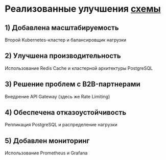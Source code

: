 # Реализованные улучшения [схемы](https://viewer.diagrams.net/?tags=%7B%7D&lightbox=1&highlight=0000ff&edit=_blank&layers=1&nav=1&title=InureTech_%D1%82%D0%B5%D1%85%D0%BD%D0%BE%D0%BB%D0%BE%D0%B3%D0%B8%D1%87%D0%B5%D1%81%D0%BA%D0%B0%D1%8F%20%D0%B0%D1%80%D1%85%D0%B8%D1%82%D0%B5%D0%BA%D1%82%D1%83%D1%80%D0%B0_to%20be.drawio#R%3Cmxfile%3E%3Cdiagram%20name%3D%22InsureTech%20Updated%20Architecture%22%20id%3D%220%22%3E7T1Zd9rI0r%2Fle8g59z7ERyvLIyCw5bglA8I2vNyDBRZCgBzAFtKv%2F2ppsTtxEtvjmSEzCVKr1%2Brauqu664tem67O5%2F3HkYgHw8kXTRmsvujWFw3%2BlBT4wZSUU1StqHFKMA8HMm2T0A6zoUyUBYOncDBc7GRcxvFkGT7uJvrxbDb0lztp%2Ffk8TnazPcST3VYf%2B8HwIKHt9yeHqbfhYDni1JKpbNIvhmEwyltWFfll2s8zy4TFqD%2BIk60kvf5Fr83jeMlP01VtOEHo5XDhco0Xvq47Nh%2FOlq8qIEsslmk%2BuOEAxipf4%2FlyFAfxrD%2Bpb1Kr8%2FhpNhhiDQq8bfJcxfEjJKqQOFyFyzvMcGYqunzv4rczZf1urWQN9JJuvVwP5%2BF0uBzOZdrhqPJux09zX%2FZ7Uo4XpfH0OQytu5vkf6NMPR991cucEQe1VVIC43wYQzPzFDLMh5P%2BMnzeneC%2BxJNgnW9d9DoOoS%2BaIpHayCc0R2lD2a2CeypLbU%2FIzyoyy2flrT%2FF4m69y%2F48GC4P6oWHreFtkmj6X0AF7X1R4asCc1%2FcwgV4N40PxAWj%2BDG4oBu7U6jpv4kLmlo%2BM3eq0s33m379vTkBIO%2Fu7BfMf%2BDsG2WYNG0XAcpFQP3NH%2B330KHwkehwnJvK5p77kycJnwOkAYn2iI%2FhlIRo9Xk4X4YgOq%2F698PJdbwIl2E8g%2B%2F38XIZT7cyVCZhgB%2BWiDpVKl5ZPLL4xqnv5y8P4QpRripbsAb9Zf%2BLXuFXrbF4Dr5o1dUURlO7vnC0Xlo17m9XT36mhP2LluJb8fOVPtAHqamL1Hz2p%2F6zGFcSUStng6kf2heDx95FK75u25kI7aB%2FfvPY00ZK%2Fj6YTiYD5fJ5aCmhqFUS2xIp%2FQ2r0%2F7tanHdvny618yJPTamtj4audkq6d61Yvu8WbYjBfLXtWZWCZzUWDljoTi1in41rmsiayq2VQmE1w1EXaROzTBE1tUoLbO380M%2FKisnEvi7lc9WrsZB5oy7lJ%2FqyS6tvXLJTr4a1DOJQ%2Fu893h%2FnpTtUKhiHKStqBteZfv9pzxLf3az6HlK2LvrTe6n5ahXs4Outnr0a2o6uF1NYPyTwfQGYNCKACYRvDvUl3HrVozFk%2BsFejOrq1fjKBGeH%2BRpIoW%2BtGEsVjODPmbwXXOtOoyj8%2BRk9Qz6n4rUMEVWkeW7qRh3uLwVZbK8KrLI4PJB5lpNLm%2F5iWhTed0ZTyxOqyQOp2muFwH8sE6Ak2dTnc64rhOc20YmLF%2FhOjupM25ReTHumk5I5RWRdWR5WxXYZygPs2PIPqWyndRpQJ9r0IdIbNJrRgb94356gQrtJFfjyorKhvQd4ORAm13ocz3b%2FQ517dQBeTKESQV%2BewBvG%2BpsIrwMGJvqeNg3G%2FrWMaG%2FJuGBJyCtjm0bsj1TeBXZDozBA3jBd5gjFeHhtgGfsg7gvJ0CPADWdcDfLvc1NFTXQtzrWdx2APnqgG%2BI25ifcRf6ngqoR3gB5IW6rS70EduLVg7NObbXMQWPDebHhv7UsXzi4Jzi%2BKwu9ncF9Zgwf7K8rQA8ZFrTlLBKaYxUZzORYzAAdwDW9RXhiXcD8I1gzm3VSam8LrJAwqipCq5ThfIGp4l1P%2BFXdztCwsXPuE5bwTKQlgAO65xWAVjjHEVPwiJ6XAmkXW8AbQdMA21Kg3YCgBfOWWS41PcKzJmfctsVRVgRp3kdRSiC2%2FFsKBNBPUJzxk1ux4tSTHMywEakd0wDSgH4Qz0daKeiAm7gGHUx9gOoB2nGcLjvmuNVqLyA%2BQOcpvKu1Vm5NSxfV5wM4AZzIaxOBmWwb4D%2Fvs5wt3XAWqwzERaMPaW5VGBsAcCL6EB4NsATxx6ZzAsq8Aw0RP2rKI6F%2BGUD7OqAL9QmjKQOfcY0mAPuM%2FABolXEKai%2FvqI%2BZ50VzCHj9ng95hWOn8v7MMfNgMYJ%2BEx0BHjhZAGVB5xUsX7GfWHKuUmAFwH%2FJlxOiNZxHqAuif9Aq10oX4fxN00cv6QdjdP8xFEE8QKAY8o4jbwf22kCHBHuQNfYjoX9ID5oUlpE5RDXJf7nvKC5Qt6I%2BIR9cBqPDuK3W2N4iPHA2npHTAjo3epS34AOMhovjx9w2LHcGsLEpjpdpAWgS9vycZ4MZ4y45yPPxXkyWJ4xHQO9S1zvIA4ZzBOp%2F8bNOIDx1TPANw3GbLoW4AHxto4meRngHvJhzIe8v8v8DPAf8qXA11dctqsLi9Igfx3xjvkg0ASkqYDrCIftNB3GdIv9E8S7kUcib8B%2BNrFNbgfnGscwtk2H%2BwOyMJL0DLhiMQ8GnDIkjwCcrVNZoAvdzflOm3g%2BzxPxHJY3LsgbsZtHg3HK%2BqOV4DTFGecwzNsEWZMhnWBaN3U9lhWAL3tj2E6zFY%2FlkeIQ3gMPAz6Bss4BeiKeAHgjLJw3kAdeN5X4rUCfJV%2BsGCRLCCZ1g8rTfNkm422QMs03V8gTmM8LA%2BpH%2FFKInkEObJ79J5StLsItQ16CdG8T%2FThZlPNqBeZ4RbSVRcxvPKBNhjfKe515IMBrbEv%2B2zQkTzcBnzMujzjiy%2FIiIV5LOE981SS%2BSjCDsVuBKmUo8lCUlTA22yB%2BibwNdAMqH8LceM2VlIuKIHwhGadLuQn40rAoDfjLRnZFUnYFK9LLiMdVWKaEwG885OuSx2UtKg%2FfcxmZOSw%2FsLwJ8yBldVdflwe5yuV9A%2FU9bj8wZHlz036XaRflP8rRkMqrwGNVls1CR15B5a2KlNcdhfUKLGNrnNaFduoSdiRvke8BjfkGwz6AeeJ2XMtPJewB122dy0eppIOMeFII8xYRbgFPEKt1HsJNwI0x5pFtkFxDWWgnLreruBbCDGWQMEnGhIAnVlPycIC55HOgl2Qu4WsgZUozddRH0E1B12P%2BivQB8qOZMt%2FqAg9EHgTfQc66NakLsozPEMdY1%2BkgHAxZHvRXoh%2BgBX%2Flkn4jWHdKia8ryD%2F4u71iHtfE%2BQCZRHqSKohvYJku4YiDcjKrrLhNkDNZXbYpdNkP6HND8okmwhT7AbiIcpDGofN8wThgriVvBNlFOmuGbTqSL5LO2qbyCuMl8VvNycuDjiF5tYk6hWwfdO6RhfQNNGE6XB5gQ9911DNYZuCY%2FJRgTd8jOfZ64qD%2BhLwFaCDXF4GnEI8QqDeFazhIvQjWR14nh4PpKFQecVXJ9XiXeHMAfa4Q%2FTok50nPN1A2u20JB%2B%2BS9C%2BQtwrLUMg37macD%2Bg4Y3kH6yKDcADXEEQzODYf4LQeuy7LwDgCKVOaBE%2Fqm%2BebuTwUhFfYZkdz6kLiFepq1DegyYBgA3BfkQyuGYBLXV3iDa9RkJ9mQsfytK5Z99PP5xBwqa7IOVRJF8lxfXvNNxvE%2FbvWxA5LsG6%2BDB2j6y1KVzqsnDMD1%2FQ%2F2HXBtftw9cPtlPW%2Bpn5malubIMbOToaZ750nm%2F30PGm0tZVuKi%2Fvx%2Bzsdvzy1kbp51sbBzsQi2i49Edyf2K0nE7kntegvxitd8WSUbgcLh77tDuVzPuPv78p8hBOJrV4Es%2BpP7pWKpp1DfuxnMfRcOvLA%2F2BL4%2B4FUSwMqvwP27Bml%2B0mnJW0PHniwm5a%2FRBpWRtL7V8NJWq2M9ZfqHiIpWG70cqUffStNJeXhPRL99Smq4CNCidRU%2F3w%2FlsCFA9C%2F14hhB4nNs%2BQTCYx08IKnhb9sPZzzcOfwWFi%2Fs7e%2BrrsNYovRfWlg%2BQ9HkxALYPz%2BYewsziGe7HAQgHIQBhLzmH8WI5nPnh5D%2FPN9dX9dgOGtdKfzIO6jdP1%2F3CGBhEt3XeAcwsdMrPg1HnW2Rc3Wbn%2Bp3iu9cD37XDiedP5kF79Gi54VX%2F%2FGbaXjTdsHHZmzS%2FRYtWI2yVvPadLeKmA7V9z9yOWjQb5YFzB4jTiO%2FdWfu6XOvEw6toaTeuSt8ujYeJf9VzSs5o2boMrWS1eCjeJKPmxbgymoU169lxnVGoGJ377%2F2o%2FeRWm7XbtOB%2FUwviNlLmrarWgZrvWt9uAjFptxKAalWdpaNbGx4WMF3Vu4XxrRs4z9fLSfXb0%2BXzzSy8M%2Boz%2BFJOH1a3N4%2FWSkt9AHS1Gi8mSmw%2BJMViR7nuR2ORuZlR%2Fe9xIjTLZgm%2FAPGHs8CjPfGv%2BialKsl9J%2FFq%2BLDcS2pJVKK0XZJG%2BpggF6n2%2FSig%2Ffi9md3do9%2FiUsSY2ruM6R3IRjf0Ndls0Ymap20TirpvKnkzSsltMjv8vTBZIrcOn3dIqPD9Cc2v1QeAxdcFGZ8rkEF9XG2%2BwVMgfyd53p9WomlnZglqkakP%2FWk4AUZSqczD%2FoSATxMHjeksI6lzc5A5JB0qk%2BUcZ3u4XA7nXyVqQLJCVU5g1r7msKyoaEZEDhBjtiW2oh7pPcxxWf0C2FBS8Lmq0LNOz0X615RftUJ%2Figgyu188bo0b5oKHvgsOSCao7qb%2BuwFdbdC%2Fdfq3SmCtbQGa07WtadDyCVjnb%2Fwi2PdFw55SsdY2%2BjLBBypH0q%2FGkPVhQo4JkmSra7lS%2BDW5ssMV88QTQ9zVIwrF1%2FFHU%2F9z9vgtmj39r1e5d7V6r5SUGudLcff1iLb7JtbfMdBQKh14%2Bk%2FLeBfgRy2yR6HLhs0f8PeS%2Fj7W3D13jKLyOlv%2Bb1hcj8%2BLfiC2Gv1wgvQJqfFskh6dN1pX7ML6gMb3ucE0HAx4WofARvv3VJ9ylL5ewPi1w5Us%2FGXt5rQ9oz%2FAvxdJ5iusK9Ty7pJRQuYPJ1gt7db6dc%2BiHj88LIbvYkw3DknupLufdPdPKKpe3rUxDte%2FH63XHzLIHXXzqPb40Pd3lUdWDF9UOmEqZ6%2FRXDd652FdF5XrebxKt1Q1rvVAgzspdv9QaikoH6jlHScW4wix%2FKn%2F1gtzsr0LeXw387hD147P19%2FTxQvNz5mItl24ZPkDF62etefatev2xa5gu%2B5hB%2B5iUMdOOR%2FNuRm5yWzcwPqbvttjx7MNEfXOd7f8%2FfOG0q9xrqu7S%2FX%2BvFO2pzda79Z87p03Q%2FvcWfTvKkcdwHoAKc9DZwVbYSMlOnuRY4jqKEnuWKFLQyfkuRHkjDK2U1cahByvY7IzSscUZNxBY0YHjavssGNFuTEjd67J09CooousZ7GDSsWUBh%2FDsbrS4BskQhqMpHGWHBtcqyuNfR3TtRqCHCKyYEWGnhoauaKVx45LKwlNdBBQRCfJnTFUNoIB5lgwJhwzOomxcTURma95ZDAmox8ZDcW4IccerRw2CqauFWTspOWvDYAOjE0anGAcZFRMeZzsGJGPU7AxTmPnCF9zMjbqu56f5Y4QYkxwoPKEGTQOduji8t0VOwxEGRnb0dhmBanHzl2pIGMcGsO7KxEl2OdMZB2ocyS4LTZ0CTayZR4ZqroJG%2BkApl4zcetJbkCVMBOqa6FzRBNhKo2ZvsoODk1yAsmNpjB%2BCT80ggvp7NABDTQho6vrdTcOeGPsExp8%2FZV04EvRcMnG6Q7gYZONawBf6fRgOB7hATrbqNJpCeaWHMBkGjnFGOiMII1rpuOhoyI6q6BTGhszXQsdMLbTOuzAoAiDHYbIQUNHRyk0Zm%2FX6VCd7LyEjjbuVhr0HXFIZQM4OuJ0VmunNMuXTnjNPA3GuDH8AS0KMr5agSbxQUMOwAZndCZj5wwB%2BCedjxTB8NQR3vl8uB45UaExMoP6TJ7jCJ6bbKjN6plQCDcSwO1UOnQYwmsIdipgfESHLdfqYHmkG42M0%2Bgw6QnDoz4HinRWgr7bEi9t4A%2BBdGysGw7iUmhIAzs6ktRX1Dal%2BZu0jmDHIq8pjbMRGsalY1FkUn9qTD8MryBx5XiIftBRE521vLo0HOf0h8bXJjmIuoQ%2F6HSK3%2BsqO%2BcFgNPAu5D31ZDPNKXDJOT3mPc5VkWVjqEreAea2eGffc%2Fb7k8THQDz%2FmgwF7nDjb4xJq%2F5XuJa6FBDxmRZvrMeDxqjN7w0QIcpHg%2FOJeOceggPdN6R7ZOjTe742ZHtIz3K9tmpJZP0eNA%2B0uOGb1cMdpTqkOOf5LvZYfty%2FH%2BB4bqwo8Wpxb%2FYUm0UTvsGp32Dz74S2l36qIW%2FfqPg2NmVz7hRcBX3B5AF1u79mY%2FbvKcNg38LmWjaX71DYJ5OeH3QCa9GN4Hlw%2FZJLDwZs5VPkPflzRjr2ts6GONCQ2i0zUAKPfxOurjlsFe%2Bsp03yeu7hTH2ppPFPYzPzjqgjF%2Bet0L7%2BTrsjofn9eL1RXU0OA%2Fkop6809GrMwWlW%2BdFTCSVPz%2BDRZ1BnsekAOPCxdZRibctPK3UyZVaeWIkSiE%2FblVI73jyYDR5gcynsZx6IE%2Fv3IACbCe8AKubTpRsedVX8PQBLiDS9fdJl7wkuW06FZHQIl16T8K4ZT70%2BA2eeJFMJ8e0NinKvuHQAoK98F1vQosmWCwo64VnJ8CFXyroW4dOrfCi2jZxIYonDaT3LSi1va0tl0u9fz5Reu0tGDMuAh6%2FD2vR8rOaubWsVDpgLVrpzCyqhlbK%2F9UPOc1Led6e85ROau1Jrf3c8lrN7ynJiap4SFRrDXZHrd13G3g7sin%2FWK39V7pb2bPF03zoDf3RyU%2FtlwA360%2Blq%2FppefHPY1eG%2Bkp2ZRrvxK0Kx7xw95CHPfhfPfqXnI5e1ox2Wbh5CBNdO8bCdf2s%2BAP3oj%2BDi%2FpzuJyWXadl12nZ9bHLrh8zsdfbEHQ8HqWu%2F9tlQaXCmWpsXfFVOFyoFc8KZdNY%2F2ceWacdz%2FL2nEo76ZsHvf%2B2PpCWj%2BN%2B%2Fpsbtf92UPqTp8WSnJvVt9VB1%2B7Nv6SDFv9o52HWq15ZcSWw6q1rJdPbdjoeJkq70wra0MXq1VM5Er347mqUOGUXEpZPUWUydx4vA7WdWRdG8xYGCbmdbtDzonHF6ETJZSc4v5uhJC5Yd2p29TCN0%2BngLlaLq5GZTVuXhaahVW9rD74WXz4MKnPc6AAwVSvX5dp90b3UL6BS7fJcvXDOM3gsGdHEG13f1Hzo%2BeHqXw7tL9Z934gRl4FJbv93ZLtdLZzpha3%2Fioe8Fhm2vn0p43vx2sMr%2BX53cXSwJeYMLIO2xNRr125OF%2BrsO3ZWa1TrjzcN43uhU36CNytuXK6uB%2BMpDkUxfLdg%2BlXrSotjoP2L9vmycqf4M%2F8GtLf6t9t0HrTsbnpdH8ejyajZawXz4s2Tv7i%2FDmsXhW%2Fz5yTRyq4Cgthslu4u%2B%2B3%2Btf99Vk1vk3KkJbdOr9UQF6MMxXN7gttio4pnrapjPXq%2BTbK%2BX3PU63bj7qL%2BvXrV8p8atdJsft%2F14mD27WEcTwrmeduxZ1qpfWW2x%2BcP2vDhSutUReKqs9s0muhCnWary1J4D4MZ9i6i%2BXlpbBRb4v6hot62v93616WH8lO7sUx7095Fr3SUIIAVmlpJI8fGf%2Ff68jdXUqauvRfBvId%2F62kZdVpGnZZRH2u9Khb2znqVDiX1p7JeFcyXRfXJenWyXn0GcV3IFdW19eqI%2Bvux1qtC4bSbcLJenaxXJ%2BvVz9mVob6SXb2f9eoVznHvbb0ytT0mbh5C5YVV17vpPq%2B4Ou206jqtuk6rrs9gvCq%2BwIl%2B03iFZ54N1TCKZaVcMM2cq31S49XJWepkvPoQ45X2tiroyXj1zzNe%2FTIj1s8K%2Bo7xavdg4lf12OmRV5izkIXrRaOgFopKsbS%2BteLNuW9%2BcPJkzjqZs%2F4GVPchC6rjl6Ed2xU7LahOC6rTguodF1Qv7tC8kqm8vIDaldMl%2FciGzRGp%2FF5G8uLJ1%2FjEXdbcBfMcD9w3vj%2BfJMfvgZK3XLWNlQygpnFAPpsCB8n7bZBiE757Ce8AqlocsIf6G1DgJPrF4EMjQQH36B6RlsXB9%2FjOGQ7oQuNfySBYdH9NnkZBQfjOGk2%2BGzIAiUb3wWz18Rb7nOfr8B1GVKci6A4mGZiE7jHC4E8c%2FEr%2BxYBlHLBv5ebB%2FJir5UEEM1k%2BFR3BQQHlXTsUiCc1VL7PpCKDG3ZkcKymwsHEfHnfSROD8RAMGXZ07wwGJdLz5%2FyeI85vy2AyfP%2BRHKMMJCJWHHwK71IK8oBwHPikJu%2FPYu6Z35El8yNHbspARTJ%2FuA4mJO%2BV6cjAZvBdBnNz0u08OCYKZojBnDQOWob3ROVBlerIrenuG4cDpGAekwOzYTA47q%2BDAa9qMriSVZHBEespS6A8QBT1YY0X7qafSE9ybLbOZQAWYX6HUWQivOiOqXpgAN2oIIUy%2BFUgne5pku9G25rcCm%2Fwq9LkD2%2Be2b17WC8cOliZR5we3u1ygOIP%2FBFPTg4nJ4fPYDXcv1LjmFfiB988UzzmlfgZb55pDQfhYmuH8nTfzD%2BcOAzNfB1xvJ9IOQxg9KZR59Uz3M%2FcjjpvlApf3izq%2FPsHky%2BcFZTi5qSBuTd%2F2pm69bW8Zzh7bWR5U1f26t3r6Qtx5SvzeT%2Fdyibp4cXhmOo%2B%2Fmk%2F7pe2369fza%2FuYSj3%2BE3v8S8dbmufUHib5xxEOzlAr9fiqf7C%2FP4MT99sqk9bJ6etk7fYOsG42bjhKeOYB66M343LaBwLLl1vxrbShuUu%2FCbwm0LfTN4k7VGsV7kVsZLxWOlKZd4kbd26DdxgxeXuwBbjBixdb2zh8RLW8%2Boc092CZbM3uqWrpjGGKG9X5NsJvPym635p%2Bb3CfnDbeA0vx72lbyltschtjQbH4g3zdM4r60D4rrAOl8dKccc5PrWNS3Zse7tvH7rcLiqlM0PfXN6v7rCa4pFQFx967WvptPg%2BLb4%2F%2BfqisB8tSz8kmg9efJcOF98ghJfBfNhuXkF6a%2Fg4ARw%2FrVj%2FJhhVfiVGvduKtXQyzp90wJMO%2BM%2FUAVXTPMsjin0axa94UvxOit8nF9PFM2X7z67Hy2dQAw%2FPKO2ogaLPjtsnLfBviF5%2FuU5YPrYv%2BG8%2FDPHHp0l%2BQounMxGf90zEm9D8LpEfiSCj5eak3Ss%2F3ovID9d5v6uH%2Fc05%2FBvMrl7aXdeXtcPpNYwjarZaKL7X%2FH7MbWvi0cbjKYvt4ynffng8xdEeY%2FUC9FynX3l%2BrrqN7616OR4Ht9%2BfusEY4xq2Lpx2oJUqM9Ub%2BYt7Z%2F94StYwn2rJZHhd4uMpAzyeIh69oORa01LJm7CmPQZN%2B3r6rdyvXTdHo%2BlI7bZ88X1k9K6mYWd%2B%2BV2ZxsXs8Skofht6zVjrPFai6eCyUXrsja%2BL19eT%2B1plalz3s3mv2S5O%2B1kvmeIuRKP8vJinN9atVyrHkfMcdOejnuei6n0Nf%2FXLmmbC0rOUHudXf9MDKodE8kOu8msHUj6aNP7Ke9X%2ByVtcdbEb73c3FjBvXUUCf7fy7ccQpvi%2B1l65ZCcfRlXcjpwYClWMg7QVdcOrbL%2F%2FlOdolN%2Butnr0j293RfDuuDWOmkpbPRQFcnRLEXU9YTSzgKOa0tZRHSMDG7zN0003aejhi17KwtxO4y2vQEUvX2yDIk6u89dN6WVM0SPJO7ttrESGbdtPLrSDUYXZIznKXPbalnWIvA6unz25E2Hd2C7VEZluXaAXdiI8il6c0RkZOkdT0RzPX8l6DT5bU8kwSqpM06AeC%2BqBsrZJXuAhtmtThFiEBUXipT5C3nYFo4uaLp3rYe9p3MJjmEam7DfDFKO1bmDKsMI0y19JmGabtBymGAl0k9bmNjT2Pueovw6NvZPDJffkRw97CZd6kLeNXtHUx7rY%2Bob9EUYOa9o6bOd14jh5S5Hbz%2Fs0sgjWlm1s8jcxAm%2FiYLRk9g4HuAScZjFdUNRWmPNmhvXVEe55%2BxhRmmHpIa1RP02MqnoEln3P28JLiuDbMeQ5pQzGtjUnmEawoLkX43WaxAfIb22l1YOUIgtH5B3P%2BOYRXBXp4Z%2BtYcsnFhhnZR9wW9iWEXbl1qm5jrTKdWBEYBn1mNpb94Fg4kGdcosW8qe8xYo429RkvQaesiB4ZzLyK8LUi9YwFduRf8McP7u5Z72JEXm3aJ5PX2xgKvGyImFKdG0IjqScz4NJMPAq2TbeShxIBPW5rvBZN8IbeHZsSdf6Gnd5Tgg3JO7hqYWturfT6pmTVdCrnyMqK4Locn2mzRP6Gn85mjLhY94mnyZZw5v6JuGduhRJmfhSPh7NwejGVC%2FyD0yDcRHfxrSO6XSQv2B08Qi37hOOqBzluKpIkwBGiV5JvrENVz0fh9v4w8i4f6qe5Fcsa2eaeXg5cu6OfXj47UM303MPyZP17l%2Bp2rDlDUgLRT4GhAfSA3FhUYBpPJjELDoDUUQsF0gvNIAd0hFYIHsQR54UYZxnJcUTHXzjQ1p5HhKVxA6AzfJhtTSvry6D3edt%2B5s8tXV9yrYVcqCNHgfnnRfHBPWCmuFL1lwBcdey6HBdJuggGwVlJyspHpXtwlwFPGYSmy22Jo59jSyJNT4IByJTHjID9Wfsy8DzUqzjgS9Q3XjMnRTmJw%2B6nvBYMQg8BfE2uQ48BJgfRqsrLOorucURxEonY8sf9v8G%2By6DfncV7nMlkQf8UhC9edrKyeShLlChnJ%2ByQP%2B8ofRrrKyyIgRCLj%2B2Ztl4zI7Cz4vMz4%2B3rY%2FxORkeubPT9WjGlwRhF5QksnWGKFx8FZS6FR85A4wFTCDlBhVDDs0OSl9HQ8XNgTwujbL7BAKJFEBWuAJUKPDZbGasBDtZdyUFQQozp0n7MAo2xGK01Sqs0DapPhT%2B%2BTFFYfnBsbG%2BDrt%2BfzHAx%2FwiFOJ01NDxkGvUWWiGfKTPyfIw8oEuLFLqGR7Y9w7ao0Hp8VARJWUoYWUuDxlf4SOimI9hI%2FMiZkQrVEjdWm4XH1nUHytAJQAV1FzYUj5B2Et1pdKWDhynIxUHoTO1IJUCbjAMM1LeEeMtmOc6HWXUHc%2BWRx47qqA26XC7IY9GanJxkKHyBRjLOGYF%2BRFRmJeKXKhUDCfrcXkvSGguQwO4RWByeRgHzisoJY4VyDp94HysaDtjG%2FpEirmGCyyu09foWC0er7UquqwT8LErFzZ2wsdyEaeb2kYxasrygcLlof4sUmV5HZV0%2Ft5VXM%2Ffaj8hnwGXFDA6XqoKr4cXCmyonBRUgCsoXXzE11CB9ujygA2dVelIKnKbNVfmo7Yyb3214Rp15ricF5VqBftiI6wZr0zGwU6Gx415DKTkyXzrvv2J38EbqVJqAXSpwufSn%2F4Vdz3mMmRqPt9PO6BP9R57d4PavR6UbdQRWA85rltpk2hwjvmA0jf6U9q7dZRjOop9cWlAWeA4P6nrmBzbx095WYi81AMWFhKfU6ajJmtUpBlExGOJnviIPfO9lLQd6UMUSY0I%2F8KirC4kL6WyK7k4UpleOqQ5IS8muguJ9lTWmuioerq%2BBgAWLpuy2NdO4Ep6puPr2JeIjuTrjqRP6qc8fk%2FPdZFrSjqnUVs6t4HaF%2Foo%2BU%2FySD5t8LDs8OWznQAfMJhX27LsRr7jL8rHH8g4gv0x%2F66NDE2efb03uw5oxfWuiy5NV8%2BKxufiFMfuWvzHcYrPsNL6O%2FhJrvlS1XYbXaDvIHXwtx6YuIEBdE%2F6IG9m3QheOV3S5T%2FMawzVY%2F1P%2BkDaCvymfGlRhza5nJvPsQGilYufjRbXF%2FgfcVB58eC4D6BZft24jSjz4P4%2FUA90Qcl%2F%2FkuAVF6VadctBRIuhpPnIZLz1vctjxhNnlKXH7h%2F%2BGUWz6fk0pJ%2Fe%2B7Pwz78%2Bv3HxQtZktx3BRIMhd2SlANnl72S8fxx1J%2FJKvtPy5iTAQ%2BWX6XTCX5Z%2B53k38LZgJAKPyr5KOjLcg71PUATeWNkV0TMQAviV768%2FqAfgDZxctCNJJ4Pdvu%2BbguGex%2BF0By2ydbUrxL3dvLdry2d%2B%2FOsmSrP3vbDf7dGMhj68bwvfYd2hjIIF4%2BTvpzjcIauQ%2FDwf%2BH0MZ4v%2B7OlnJVJ3F%2FuFd33IBLxLFzGcxyfpvzneo7UMBo%2BLb6gswBWcj7vP%2FRn%2Ff%2B%2BeGfBnrzBnr9grt2y5r6fPq%2BUz8rlF%2FdGVeWQTWjHbh403o9PGAcwe5OzzGOgtLRNtG1JDN4CeH7SWTkzyvnJZjzpjCeftS%2B%2FetIZZm2ecnWmUcgTsL6vyhmwlTxlUyO9pdtvrz49zSeXfwBSQ2IJn0z%2BQcbczfvdrxTYO1FTKO5h02sPY6vmbkVFba%2BitzuMffSWTPVwKdoa9gfEHBrw7%2B0cqPwoOpN6uYuCBz6EL3obzocgo2S0BuWoE8kLbOGlUA%2BvYDWSLl9kLMpZka6c3lY5%2BO0PkUXdPQvxVd3zoI0fHhbD95ndn0QG%2BjSX5vRikm%2FqizLodG%2FOZ%2FA%2F%2F8m9nj8T3Hs3seVy8iM8zo%2BTx7FQNJ%2BYPLQTefxzycMsfzby0P4aPTbXPFHRVErbqqdypip%2FoHnuKYW%2Fp4rmGubPVdEXtI1XKxN%2FNneHLhqVRTrzv6wP69Oq8%2B%2Bm2P0AT18kLMAj1Sy9jSq3f5%2F076hu8DqPkb1vsgNTGYl4gGCv%2Fz8%3D%3C%2Fdiagram%3E%3C%2Fmxfile%3E)

## 1) Добавлена масштабируемость
Второй Kubernetes-кластер и балансировщик нагрузки
## 2) Улучшена производительность
Использование Redis Cache и кластерной архитектуры PostgreSQL
## 3) Решение проблем с B2B-партнерами
Внедрение API Gateway (здесь же Rate Limiting)
## 4) Обеспечена отказоустойчивость
Репликация PostgreSQL и распределение нагрузки
## 5) Добавлен мониторинг
Использование Prometheus и Grafana
